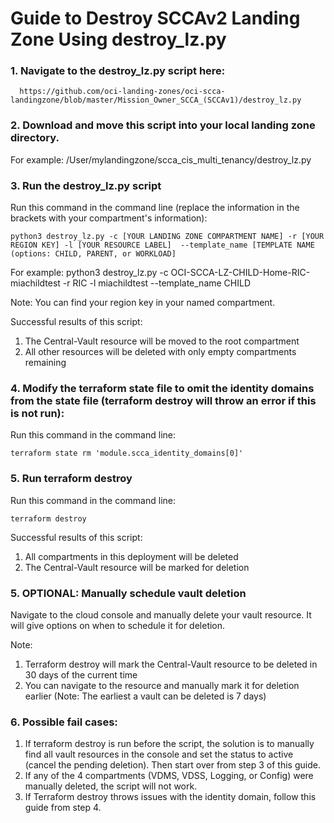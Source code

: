 # Guide to Destroy SCCAv2 Landing Zone Using destroy_lz.py


### 1.	Navigate to the destroy_lz.py script here:
      https://github.com/oci-landing-zones/oci-scca-landingzone/blob/master/Mission_Owner_SCCA_(SCCAv1)/destroy_lz.py

### 2.	Download and move this script into your local landing zone directory.
For example: /User/mylandingzone/scca_cis_multi_tenancy/destroy_lz.py

### 3.	Run the destroy_lz.py script
Run this command in the command line (replace the information in the brackets with your compartment's information):

```text
python3 destroy_lz.py -c [YOUR LANDING ZONE COMPARTMENT NAME] -r [YOUR REGION KEY] -l [YOUR RESOURCE LABEL]  --template_name [TEMPLATE NAME (options: CHILD, PARENT, or WORKLOAD]
```
For example: python3 destroy_lz.py -c OCI-SCCA-LZ-CHILD-Home-RIC-miachildtest -r RIC -l miachildtest --template_name CHILD 

Note: You can find your region key in your named compartment.

Successful results of this script:
1. The Central-Vault resource will be moved to the root compartment
1. All other resources will be deleted with only empty compartments remaining

### 4. Modify the terraform state file to omit the identity domains from the state file (terraform destroy will throw an error if this is not run):
Run this command in the command line: 
```text
terraform state rm 'module.scca_identity_domains[0]'
```

### 5.	Run terraform destroy
Run this command in the command line: 
```text
terraform destroy
```
Successful results of this script:

1. All compartments in this deployment will be deleted
1. The Central-Vault resource will be marked for deletion

### 5.	OPTIONAL: Manually schedule vault deletion
Navigate to the cloud console and manually delete your vault resource. It will give options on when to schedule it for deletion.

Note:
1. Terraform destroy will mark the Central-Vault resource to be deleted in 30 days of the current time
1. You can navigate to the resource and manually mark it for deletion earlier (Note: The earliest a vault can be deleted is 7 days)

### 6.	Possible fail cases:
1. If terraform destroy is run before the script, the solution is to manually find all vault resources in the console and set the status to active (cancel the pending deletion). Then start over from step 3 of this guide.
1. If any of the 4 compartments (VDMS, VDSS, Logging, or Config) were manually deleted, the script will not work.
1. If Terraform destroy throws issues with the identity domain, follow this guide from step 4.
